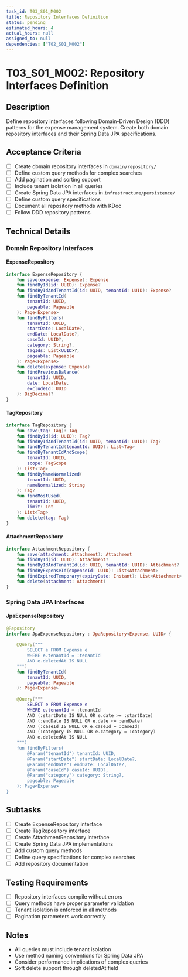 ```yaml
---
task_id: T03_S01_M002
title: Repository Interfaces Definition
status: pending
estimated_hours: 4
actual_hours: null
assigned_to: null
dependencies: ["T02_S01_M002"]
---
```


# T03_S01_M002: Repository Interfaces Definition

## Description
Define repository interfaces following Domain-Driven Design (DDD) patterns for the expense management system. Create both domain repository interfaces and their Spring Data JPA specifications.

## Acceptance Criteria
- [ ] Create domain repository interfaces in `domain/repository/`
- [ ] Define custom query methods for complex searches
- [ ] Add pagination and sorting support
- [ ] Include tenant isolation in all queries
- [ ] Create Spring Data JPA interfaces in `infrastructure/persistence/`
- [ ] Define custom query specifications
- [ ] Document all repository methods with KDoc
- [ ] Follow DDD repository patterns

## Technical Details

### Domain Repository Interfaces

#### ExpenseRepository
```kotlin
interface ExpenseRepository {
    fun save(expense: Expense): Expense
    fun findById(id: UUID): Expense?
    fun findByIdAndTenantId(id: UUID, tenantId: UUID): Expense?
    fun findByTenantId(
        tenantId: UUID,
        pageable: Pageable
    ): Page<Expense>
    fun findByFilters(
        tenantId: UUID,
        startDate: LocalDate?,
        endDate: LocalDate?,
        caseId: UUID?,
        category: String?,
        tagIds: List<UUID>?,
        pageable: Pageable
    ): Page<Expense>
    fun delete(expense: Expense)
    fun findPreviousBalance(
        tenantId: UUID,
        date: LocalDate,
        excludeId: UUID
    ): BigDecimal?
}
```

#### TagRepository
```kotlin
interface TagRepository {
    fun save(tag: Tag): Tag
    fun findById(id: UUID): Tag?
    fun findByIdAndTenantId(id: UUID, tenantId: UUID): Tag?
    fun findByTenantId(tenantId: UUID): List<Tag>
    fun findByTenantIdAndScope(
        tenantId: UUID,
        scope: TagScope
    ): List<Tag>
    fun findByNameNormalized(
        tenantId: UUID,
        nameNormalized: String
    ): Tag?
    fun findMostUsed(
        tenantId: UUID,
        limit: Int
    ): List<Tag>
    fun delete(tag: Tag)
}
```

#### AttachmentRepository
```kotlin
interface AttachmentRepository {
    fun save(attachment: Attachment): Attachment
    fun findById(id: UUID): Attachment?
    fun findByIdAndTenantId(id: UUID, tenantId: UUID): Attachment?
    fun findByExpenseId(expenseId: UUID): List<Attachment>
    fun findExpiredTemporary(expiryDate: Instant): List<Attachment>
    fun delete(attachment: Attachment)
}
```

### Spring Data JPA Interfaces

#### JpaExpenseRepository
```kotlin
@Repository
interface JpaExpenseRepository : JpaRepository<Expense, UUID> {
    
    @Query("""
        SELECT e FROM Expense e 
        WHERE e.tenantId = :tenantId 
        AND e.deletedAt IS NULL
    """)
    fun findByTenantId(
        tenantId: UUID,
        pageable: Pageable
    ): Page<Expense>
    
    @Query("""
        SELECT e FROM Expense e
        WHERE e.tenantId = :tenantId
        AND (:startDate IS NULL OR e.date >= :startDate)
        AND (:endDate IS NULL OR e.date <= :endDate)
        AND (:caseId IS NULL OR e.caseId = :caseId)
        AND (:category IS NULL OR e.category = :category)
        AND e.deletedAt IS NULL
    """)
    fun findByFilters(
        @Param("tenantId") tenantId: UUID,
        @Param("startDate") startDate: LocalDate?,
        @Param("endDate") endDate: LocalDate?,
        @Param("caseId") caseId: UUID?,
        @Param("category") category: String?,
        pageable: Pageable
    ): Page<Expense>
}
```

## Subtasks
- [ ] Create ExpenseRepository interface
- [ ] Create TagRepository interface
- [ ] Create AttachmentRepository interface
- [ ] Create Spring Data JPA implementations
- [ ] Add custom query methods
- [ ] Define query specifications for complex searches
- [ ] Add repository documentation

## Testing Requirements
- [ ] Repository interfaces compile without errors
- [ ] Query methods have proper parameter validation
- [ ] Tenant isolation is enforced in all methods
- [ ] Pagination parameters work correctly

## Notes
- All queries must include tenant isolation
- Use method naming conventions for Spring Data JPA
- Consider performance implications of complex queries
- Soft delete support through deletedAt field